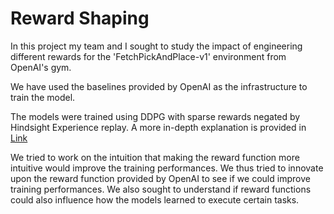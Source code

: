 # Reward Shaping

In this project my team and I sought to study the impact of engineering different rewards for the 'FetchPickAndPlace-v1' environment from OpenAI's gym.

We have used the baselines provided by OpenAI as the infrastructure to train the model.

The models were trained using DDPG with sparse rewards negated by Hindsight Experience replay. A more in-depth explanation is provided in [Link](https://openai.com/blog/ingredients-for-robotics-research/)

We tried to work on the intuition that making the reward function more intuitive would improve the training performances. We thus tried to innovate upon the reward function provided by OpenAI to see if we could improve training performances. We also sought to understand if reward functions could also influence how the models learned to execute certain tasks.